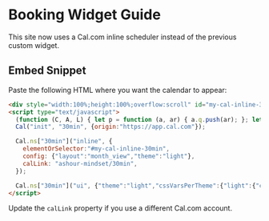 # Booking Widget Guide

This site now uses a Cal.com inline scheduler instead of the previous custom widget.

## Embed Snippet

Paste the following HTML where you want the calendar to appear:

```html
<div style="width:100%;height:100%;overflow:scroll" id="my-cal-inline-30min"></div>
<script type="text/javascript">
  (function (C, A, L) { let p = function (a, ar) { a.q.push(ar); }; let d = C.document; C.Cal = C.Cal || function () { let cal = C.Cal; let ar = arguments; if (!cal.loaded) { cal.ns = {}; cal.q = cal.q || []; d.head.appendChild(d.createElement("script")).src = A; cal.loaded = true; } if (ar[0] === L) { const api = function () { p(api, arguments); }; const namespace = ar[1]; api.q = api.q || []; if(typeof namespace === "string"){cal.ns[namespace] = cal.ns[namespace] || api;p(cal.ns[namespace], ar);p(cal, ["initNamespace", namespace]);} else p(cal, ar); return;} p(cal, ar); }; })(window, "https://app.cal.com/embed/embed.js", "init");
  Cal("init", "30min", {origin:"https://app.cal.com"});

  Cal.ns["30min"]("inline", {
    elementOrSelector:"#my-cal-inline-30min",
    config: {"layout":"month_view","theme":"light"},
    calLink: "ashour-mindset/30min",
  });

  Cal.ns["30min"]("ui", {"theme":"light","cssVarsPerTheme":{"light":{"cal-brand":"#243044"},"dark":{"cal-brand":"#FAF7F3"}},"hideEventTypeDetails":false,"layout":"month_view"});
</script>
```

Update the `calLink` property if you use a different Cal.com account.
